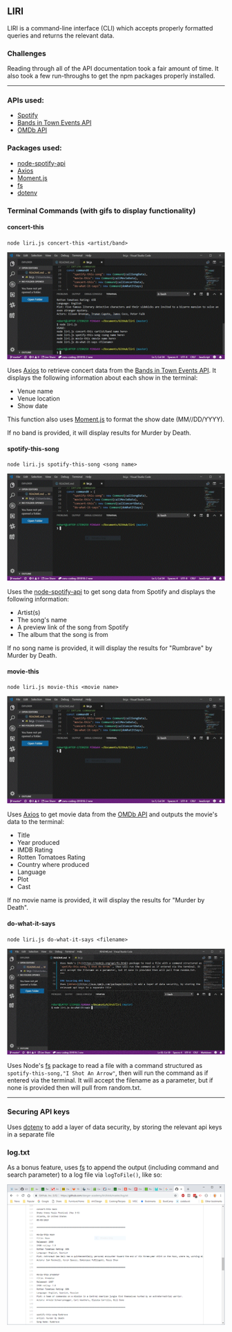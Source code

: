 ## LIRI
LIRI is a command-line interface (CLI) which accepts properly formatted queries and returns the relevant data.

### Challenges
Reading through all of the API documentation took a fair amount of time. It also took a few run-throughs to get the npm packages properly installed. 
***

### APIs used:
* [Spotify](https://developer.spotify.com/documentation/web-api/)
* [Bands in Town Events API](https://manager.bandsintown.com/support/bandsintown-api)
* [OMDb API](http://www.omdbapi.com/)

### Packages used: 
* [node-spotify-api](https://www.npmjs.com/package/node-spotify-api)
* [Axios](https://www.npmjs.com/package/axios)
* [Moment.js](https://www.npmjs.com/package/moment)
* [fs](https://nodejs.org/api/fs.html)
* [dotenv](https://www.npmjs.com/package/dotenv)

### Terminal Commands (with gifs to display functionality)

#### concert-this
`node liri.js concert-this <artist/band>`

![concert-this](assets/images/concert-this.gif)

Uses [Axios](https://www.npmjs.com/package/axios) to retrieve concert data from the [Bands in Town Events API](https://manager.bandsintown.com/support/bandsintown-api). It displays the following information about each show in the terminal:

* Venue name
* Venue location
* Show date

This function also uses [Moment.js](https://www.npmjs.com/package/moment) to format the show date (MM//DD/YYYY).

If no band is provided, it will display results for Murder by Death.

#### spotify-this-song
`node liri.js spotify-this-song <song name>`

![spotify-this-song](assets/images/spotify-this-song.gif)

Uses the [node-spotify-api](https://www.npmjs.com/package/node-spotify-api) to get song data from Spotify and displays the following information:

* Artist(s)
* The song's name
* A preview link of the song from Spotify
* The album that the song is from

If no song name is provided, it will display the results for "Rumbrave" by Murder by Death.

#### movie-this
`node liri.js movie-this <movie name>`

![movie-this](assets/images/movie-this.gif)

Uses [Axios](https://www.npmjs.com/package/axios) to get movie data from the [OMDb API](http://www.omdbapi.com/) and outputs the movie's data to the terminal:

* Title
* Year produced
* IMDB Rating
* Rotten Tomatoes Rating
* Country where produced
* Language
* Plot
* Cast

If no movie name is provided, it will display the results for "Murder by Death".

#### do-what-it-says
`node liri.js do-what-it-says <filename>`

![do-what-it-says](assets/images/do-what-it-says.gif)

Uses Node's [fs](https://nodejs.org/api/fs.html) package to read a file with a command structured as `spotify-this-song,"I Shot An Arrow"`, then will run the command as if entered via the terminal. It will accept the filename as a parameter, but if none is provided then will pull from random.txt.
***

### Securing API keys
Uses [dotenv](https://www.npmjs.com/package/dotenv) to add a layer of data security, by storing the relevant api keys in a separate file 

### log.txt
As a bonus feature, uses [fs](https://nodejs.org/api/fs.html) to append the output (including command and search parameter) to a log file via `logToFile()`, like so:

![log](assets/images/log.PNG)